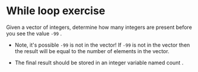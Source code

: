 # While loop exercise
Given a vector of integers, determine how many integers are present before you see the value `-99` .

* Note, it's possible `-99` is not in the vector! If `-99`  is not in the vector then the result will be equal to the number of elements in the vector.

* The final result should be stored in an integer variable named count .
